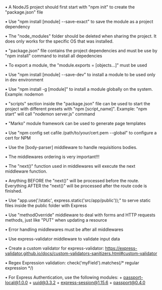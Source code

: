 • A NodeJS project should first start with "npm init" to create the "package.json" file

• Use "npm install [module] --save-exact" to save the module as a project dependency

• The "node_modules" folder should be deleted when sharing the project. It does only works for the specific OS that was installed.

• "package.json" file contains the project dependencies and must be use by "npm install" command to install all depedencies

• To export a module, the "module.exports = [objects...]" must be used

• Use "npm install [module] --save-dev" to install a module to be used only in dev environment

• Use "npm install -g [module]" to install a module globally on the system. Example: nodemon

• "scripts" section inside the "package.json" file can be used to start the project with different presets with "npm [script_name]". Example: "npm start" will call "nodemon server.js" command

• "Marko" module framework can be used to generate page templates

• Use "npm config set cafile /path/to/your/cert.pem --global" to configure a cert for NPM

• Use the [body-parser] middleware to handle requisitions bodies.

• The middlewares ordering is very important!!!

• The "next()" function used in middlewares will execute the next middleware function. 

• Anything BEFORE the "next()" will be processed before the route. Everything AFTER the "next()" will be processed after the route code is finished.

• Use "app.use('/static', express.static('src/app/public'));" to serve static files inside the public folder 
with Express

• Use "methodOverride" middleware to deal with forms and HTTP requests methods, just like "PUT" when updating a resource

• Error handling middlewares must be after all middlewares

• Use express-validator middleware to validate input data

• Create a custom validator for express-validator: https://express-validator.github.io/docs/custom-validators-sanitizers.html#custom-validator

• Regex Expression validation: check('myField').matches(/* regular expression */)

• For Express Authentication, use the following modules:
    + passport-local@1.0.0
    + uuid@3.3.2
    + express-session@1.15.6
    + passport@0.4.0